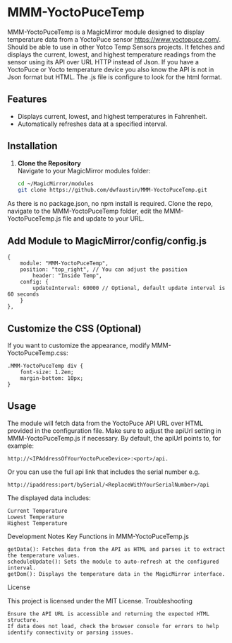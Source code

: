 # MMM-YoctoPuceTemp


MMM-YoctoPuceTemp is a MagicMirror module designed to display temperature data from a YoctoPuce sensor https://www.yoctopuce.com/. Should be able to use in other Yotco Temp Sensors projects.  It fetches and displays the current, lowest, and highest temperature readings from the sensor using its API over URL HTTP instead of Json.  If you have a YoctoPuce or Yocto temperature device you also know the API is not in Json format but HTML.  The .js file is configure to look for the html format.  

## Features
- Displays current, lowest, and highest temperatures in Fahrenheit.
- Automatically refreshes data at a specified interval.

## Installation

1. **Clone the Repository**  
   Navigate to your MagicMirror modules folder:
   ```bash
   cd ~/MagicMirror/modules
   git clone https://github.com/dwfaustin/MMM-YoctoPuceTemp.git

As there is no package.json, no npm install is required.  Clone the repo, navigate to the MMM-YoctoPuceTemp folder, edit the MMM-YoctoPuceTemp.js file and update to your URL. 

## Add Module to MagicMirror/config/config.js

	{
	    module: "MMM-YoctoPuceTemp",
	    position: "top_right", // You can adjust the position
            header: "Inside Temp",
	    config: {
	        updateInterval: 60000 // Optional, default update interval is 60 seconds
	    }
	},

## Customize the CSS (Optional)
If you want to customize the appearance, modify MMM-YoctoPuceTemp.css:


	.MMM-YoctoPuceTemp div {
	    font-size: 1.2em;
	    margin-bottom: 10px;
	}

## Usage

The module will fetch data from the YoctoPuce API URL over HTML provided in the configuration file. Make sure to adjust the apiUrl setting in MMM-YoctoPuceTemp.js if necessary. By default, the apiUrl points to, for example: 

	http://<IPAddressOfYourYoctoPuceDevice>:<port>/api.  
 
Or you can use the full api link that includes the serial number e.g. 

	http://ipaddress:port/bySerial/<ReplaceWithYourSerialNumber>/api

The displayed data includes:

    Current Temperature
    Lowest Temperature
    Highest Temperature
	
	
Development Notes
Key Functions in MMM-YoctoPuceTemp.js

    getData(): Fetches data from the API as HTML and parses it to extract the temperature values.
    scheduleUpdate(): Sets the module to auto-refresh at the configured interval.
    getDom(): Displays the temperature data in the MagicMirror interface.

License

This project is licensed under the MIT License.
Troubleshooting

    Ensure the API URL is accessible and returning the expected HTML structure.
    If data does not load, check the browser console for errors to help identify connectivity or parsing issues.


